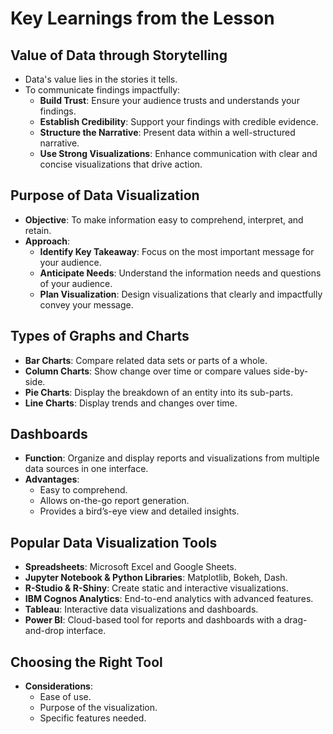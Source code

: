 # Key Learnings from the Lesson

## **Value of Data through Storytelling**
- Data's value lies in the stories it tells.
- To communicate findings impactfully:
  - **Build Trust**: Ensure your audience trusts and understands your findings.
  - **Establish Credibility**: Support your findings with credible evidence.
  - **Structure the Narrative**: Present data within a well-structured narrative.
  - **Use Strong Visualizations**: Enhance communication with clear and concise visualizations that drive action.

## **Purpose of Data Visualization**
- **Objective**: To make information easy to comprehend, interpret, and retain.
- **Approach**:
  - **Identify Key Takeaway**: Focus on the most important message for your audience.
  - **Anticipate Needs**: Understand the information needs and questions of your audience.
  - **Plan Visualization**: Design visualizations that clearly and impactfully convey your message.

## **Types of Graphs and Charts**
- **Bar Charts**: Compare related data sets or parts of a whole.
- **Column Charts**: Show change over time or compare values side-by-side.
- **Pie Charts**: Display the breakdown of an entity into its sub-parts.
- **Line Charts**: Display trends and changes over time.

## **Dashboards**
- **Function**: Organize and display reports and visualizations from multiple data sources in one interface.
- **Advantages**:
  - Easy to comprehend.
  - Allows on-the-go report generation.
  - Provides a bird’s-eye view and detailed insights.

## **Popular Data Visualization Tools**
- **Spreadsheets**: Microsoft Excel and Google Sheets.
- **Jupyter Notebook & Python Libraries**: Matplotlib, Bokeh, Dash.
- **R-Studio & R-Shiny**: Create static and interactive visualizations.
- **IBM Cognos Analytics**: End-to-end analytics with advanced features.
- **Tableau**: Interactive data visualizations and dashboards.
- **Power BI**: Cloud-based tool for reports and dashboards with a drag-and-drop interface.

## **Choosing the Right Tool**
- **Considerations**:
  - Ease of use.
  - Purpose of the visualization.
  - Specific features needed.

